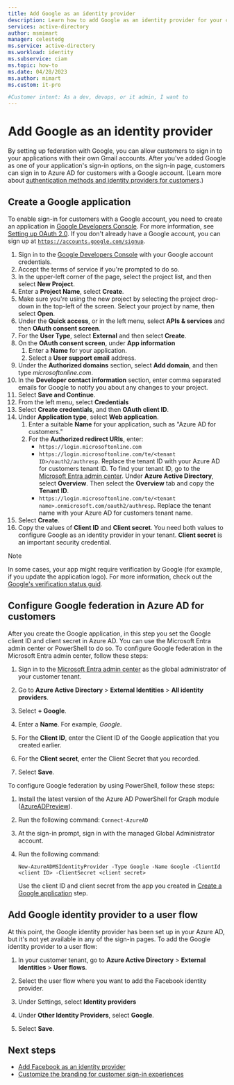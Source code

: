 ```yaml
---
title: Add Google as an identity provider
description: Learn how to add Google as an identity provider for your customer tenant.
services: active-directory
author: msmimart
manager: celestedg
ms.service: active-directory
ms.workload: identity
ms.subservice: ciam
ms.topic: how-to
ms.date: 04/28/2023
ms.author: mimart
ms.custom: it-pro

#Customer intent: As a dev, devops, or it admin, I want to
---
```


# Add Google as an identity provider

By setting up federation with Google, you can allow customers to sign in to your applications with their own Gmail accounts. After you've added Google as one of your application's sign-in options, on the sign-in page, customers can sign in to Azure AD for customers with a Google account. (Learn more about [authentication methods and identity providers for customers](concept-authentication-methods-customers.md).)

## Create a Google application

To enable sign-in for customers with a Google account, you need to create an application in [Google Developers Console](https://console.developers.google.com/). For more information, see [Setting up OAuth 2.0](https://support.google.com/googleapi/answer/6158849). If you don't already have a Google account, you can sign up at [`https://accounts.google.com/signup`](https://accounts.google.com/signup).

1. Sign in to the [Google Developers Console](https://console.developers.google.com/) with your Google account credentials.
1. Accept the terms of service if you're prompted to do so.
1. In the upper-left corner of the page, select the project list, and then select **New Project**.
1. Enter a **Project Name**, select **Create**.
1. Make sure you're using the new project by selecting the project drop-down in the top-left of the screen. Select your project by name, then select **Open**.
1. Under the **Quick access**, or in the left menu, select **APIs & services** and then **OAuth consent screen**.
1. For the **User Type**, select **External** and then select **Create**.
1. On the **OAuth consent screen**, under **App information**
    1. Enter a **Name** for your application.
    2. Select a **User support email** address.
1. Under the **Authorized domains** section, select **Add domain**, and then type *microsoftonline.com*.
1. In the **Developer contact information** section, enter comma separated emails for Google to notify you about any changes to your project.
1. Select **Save and Continue**.
1. From the left menu, select **Credentials**
1. Select **Create credentials**, and then **OAuth client ID**.
1. Under **Application type**, select **Web application**.
    1. Enter a suitable **Name** for your application, such as "Azure AD for customers."
    1. For the **Authorized redirect URIs**, enter:
        - `https://login.microsoftonline.com`
        -  `https://login.microsoftonline.com/te/<tenant ID>/oauth2/authresp`. Replace the tenant ID with your Azure AD for customers tenant ID. To find your tenant ID, go to the [Microsoft Entra admin center](https://entra.microsoft.com). Under **Azure Active Directory**, select **Overview**. Then select the **Overview** tab and copy the **Tenant ID**.
        - `https://login.microsoftonline.com/te/<tenant name>.onmicrosoft.com/oauth2/authresp`. Replace the tenant name with your Azure AD for customers tenant name.
1. Select **Create**.
1. Copy the values of **Client ID** and **Client secret**. You need both values to configure Google as an identity provider in your tenant. **Client secret** is an important security credential.

> [!NOTE]
> In some cases, your app might require verification by Google (for example, if you update the application logo). For more information, check out the [Google's verification status guid](https://support.google.com/cloud/answer/10311615#verification-status).

## Configure Google federation in Azure AD for customers

After you create the Google application, in this step you set the Google client ID and client secret in Azure AD. You can use the Microsoft Entra admin center or PowerShell to do so. To configure Google federation in the Microsoft Entra admin center, follow these steps:

1. Sign in to the [Microsoft Entra admin center](https://entra.microsoft.com/) as the global administrator of your customer tenant.
1. Go to **Azure Active Directory** > **External Identities** > **All identity providers**.
2. Select **+ Google**.

   <!-- ![Screenshot that shows how to add Google identity provider in Azure AD.](./media/sign-in-with-google/configure-google-idp.png)-->

1. Enter a **Name**. For example, *Google*.
1. For the **Client ID**, enter the Client ID of the Google application that you created earlier.
1. For the **Client secret**, enter the Client Secret that you recorded.
1. Select **Save**.

To configure Google federation by using PowerShell, follow these steps:

1. Install the latest version of the Azure AD PowerShell for Graph module ([AzureADPreview](https://www.powershellgallery.com/packages/AzureADPreview)).
1. Run the following command: `Connect-AzureAD`
1. At the sign-in prompt, sign in with the managed Global Administrator account.
1. Run the following command:
    
    `New-AzureADMSIdentityProvider -Type Google -Name Google -ClientId <client ID> -ClientSecret <client secret>`

    Use the client ID and client secret from the app you created in [Create a Google application](#create-a-google-application) step.


## Add Google identity provider to a user flow 

At this point, the Google identity provider has been set up in your Azure AD, but it's not yet available in any of the sign-in pages. To add the Google identity provider to a user flow:

1. In your customer tenant, go to **Azure Active Directory** > **External Identities** > **User flows**.
1. Select the user flow where you want to add the Facebook identity provider.
1. Under Settings, select **Identity providers**
1. Under **Other Identity Providers**, select **Google**.

   <!-- ![Screenshot that shows how to add Google identity provider a user flow.](./media/sign-in-with-google/add-google-idp-to-user-flow.png)-->

1. Select **Save**.

## Next steps

- [Add Facebook as an identity provider](how-to-facebook-federation-customers.md)
- [Customize the branding for customer sign-in experiences](how-to-customize-branding-customers.md)